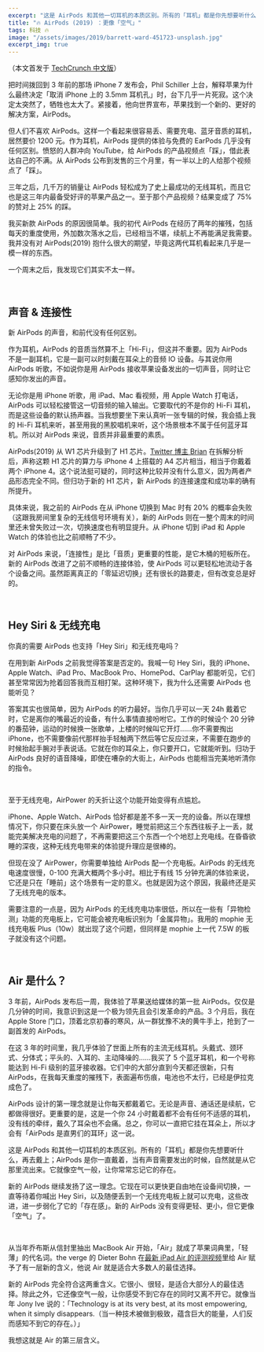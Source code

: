```yaml
---
excerpt: "这是 AirPods 和其他一切耳机的本质区别。所有的「耳机」都是你先想要听什么，再去戴上；AirPods 是你一直戴着，当有声音需要发出的时候，自然就是从它那里流出来。它就像空气一般，让你常常忘记它的存在。"
title: "🔥 AirPods (2019) ：更像「空气」"
tags: 科技 🔥
image: "/assets/images/2019/barrett-ward-451723-unsplash.jpg"
excerpt_img: true
---
```


（本文首发于 [TechCrunch 中文版](https://techcrunch.cn/2019/04/10/airpods-2019-review/)）

把时间拨回到 3 年前的那场 iPhone 7 发布会，Phil Schiller 上台，解释苹果为什么最终决定「取消 iPhone 上的 3.5mm 耳机孔」时，台下几乎一片死寂。这个决定太突然了，牺牲也太大了。紧接着，他向世界宣布，苹果找到一个新的、更好的解决方案，AirPods。

但人们不喜欢 AirPods。这样一个看起来很容易丢、需要充电、蓝牙音质的耳机，居然要价 1200 元。作为耳机，AirPods 提供的体验与免费的 EarPods 几乎没有任何区别。愤怒的人群冲向 YouTube，给 AirPods 的产品视频点「踩」，借此表达自己的不满。从 AirPods 公布到发售的三个月里，有一半以上的人给那个视频点了「踩」。

三年之后，几千万的销量让 AirPods 轻松成为了史上最成功的无线耳机，而且它也是这三年内最备受好评的苹果产品之一。至于那个产品视频？结果变成了 75% 的赞对上 25% 的踩。

我买新款 AirPods 的原因很简单。我的初代 AirPods 在经历了两年的摧残，包括每天的重度使用，外加数次落水之后，已经相当不堪，续航上不再能满足我需要。我并没有对 AirPods(2019) 抱什么很大的期望，毕竟这两代耳机看起来几乎是一模一样的东西。

一个周末之后，我发现它们其实不太一样。

<br>

## 声音 & 连接性
新 AirPods 的声音，和前代没有任何区别。

作为耳机，AirPods 的音质当然算不上「Hi-Fi」，但这并不重要。因为 AirPods 不是一副耳机，它是一副可以时刻戴在耳朵上的音频 IO 设备。与其说你用 AirPods 听歌，不如说你是用 AirPods 接收苹果设备发出的一切声音，同时让它感知你发出的声音。

无论你是用 iPhone 听歌，用 iPad、Mac 看视频，用 Apple Watch 打电话，AirPods 可以轻松接管这一切音频的输入输出。它要取代的不是你的 Hi-Fi 耳机，而是这些设备的默认扬声器。当我想要坐下来认真听一张专辑的时候，我会插上我的 Hi-Fi 耳机来听，甚至用我的黑胶唱机来听，这个场景根本不属于任何蓝牙耳机。所以对 AirPods 来说，音质并非最重要的素质。

AirPods(2019) 从 W1 芯片升级到了 H1 芯片。[Twitter 博主 Brian](https://twitter.com/brianroemmele/status/1108450783865913344) 在拆解分析后，声称这颗 H1 芯片的算力与 iPhone 4 上搭载的 A4 芯片相当，相当于你戴着两个 iPhone 4。这个说法挺可疑的，同时这种比较并没有什么意义，因为两者产品形态完全不同。但归功于新的 H1 芯片，新 AirPods 的连接速度和成功率的确有所提升。

具体来说，我之前的 AirPods 在从 iPhone 切换到 Mac 时有 20% 的概率会失败（这跟我房间里复杂的无线信号环境有关），新的 AirPods 则在一整个周末的时间里还未曾失败过一次，切换速度也有明显提升。从 iPhone 切到 iPad 和 Apple Watch 的体验也比之前顺畅了不少。

对 AirPods 来说，「连接性」是比「音质」更重要的性能，是它木桶的短板所在。新的 AirPods 改进了之前不顺畅的连接体验，使 AirPods 可以更轻松地流动于各个设备之间。虽然距离真正的「零延迟切换」还有很长的路要走，但有改变总是好的。

<br>

## Hey Siri & 无线充电
你真的需要 AirPods 也支持「Hey Siri」和无线充电吗？

在用到新 AirPods 之前我觉得答案是否定的。我喊一句 Hey Siri，我的 iPhone、Apple Watch、iPad Pro、MacBook Pro、HomePod、CarPlay 都能听见，它们甚至常常因为抢着回答我而互相打架。这种环境下，我为什么还需要 AirPods 也能听见？

答案其实也很简单，因为 AirPods 的听力最好。当你几乎可以一天 24h 戴着它时，它是离你的嘴最近的设备，有什么事情直接吩咐它。工作的时候设个 20 分钟的番茄钟，运动的时候换一张歌单，上楼的时候叫它开灯……你不需要掏出 iPhone，也不需要像前代那样抬手轻触两下然后等它反应过来，不需要在跑步的时候抬起手腕对手表说话。它就在你的耳朵上，你只要开口，它就能听到。归功于 AirPods 良好的语音降噪，即使在嘈杂的大街上，AirPods 也能相当完美地听清你的指令。

<br>

至于无线充电，AirPower 的夭折让这个功能开始变得有点尴尬。

iPhone、Apple Watch、AirPods 恰好都是差不多一天一充的设备。所以在理想情况下，你只要在床头放一个 AirPower，睡觉前把这三个东西往板子上一丢，就能完美解决充电的问题了，不再需要把这三个东西一个个地怼上充电线。在昏昏欲睡的深夜，这种无线充电带来的体验提升理应是很棒的。

但现在没了 AirPower，你需要单独给 AirPods 配一个充电板。AirPods 的无线充电速度很慢，0-100 充满大概两个多小时。相比于有线 15 分钟充满的体验来说，它还是只在「睡前」这个场景有一定的意义。也就是因为这个原因，我最终还是买了无线充电的版本。

需要注意的一点是，因为 AirPods 的无线充电功率很低，所以在一些有「异物检测」功能的充电板上，它可能会被充电板识别为「金属异物」。我用的 mophie 无线充电板 Plus（10w）就出现了这个问题，但同样是 mophie 上一代 7.5W 的板子就没有这个问题。

<br>

## Air 是什么？
3 年前，AirPods 发布后一周，我体验了苹果送给媒体的第一批 AirPods。仅仅是几分钟的时间，我意识到这是一个极为领先且会引发革命的产品。3 个月后，我在 Apple Store 门口，顶着北京初春的寒风，从一群犹豫不决的黄牛手上，抢到了一副首发的 AirPods。

在这 3 年的时间里，我几乎体验了世面上所有的主流无线耳机。头戴式、颈环式、分体式；平头的、入耳的、主动降噪的……我买了 5 个蓝牙耳机，和一个号称能达到 Hi-Fi 级别的蓝牙接收器。它们中的大部分直到今天都还很新，只有 AirPods，在我每天重度的摧残下，表面遍布伤痕，电池也不太行，已经是伊拉克成色了。

AirPods 设计的第一理念就是让你每天都戴着它。无论是声音、通话还是续航，它都做得很好。更重要的是，这是一个你 24 小时戴着都不会有任何不适感的耳机，没有线的牵绊，戴久了耳朵也不会痛。总之，你可以一直把它挂在耳朵上，所以才会有「AirPods 是直男们的耳环」这一说。

这是 AirPods 和其他一切耳机的本质区别。所有的「耳机」都是你先想要听什么，再去戴上；AirPods 是你一直戴着，当有声音需要发出的时候，自然就是从它那里流出来。它就像空气一般，让你常常忘记它的存在。

新的 AirPods 继续发扬了这一理念。它现在可以更快更自由地在设备间切换，一直等待着你喊出 Hey Siri，以及随便丢到一个无线充电板上就可以充电，这些改进，进一步弱化了它的「存在感」。新的 AirPods 没有变得更轻、更小，但它更像「空气」了。

<br>

从当年乔布斯从信封里抽出 MacBook Air 开始，「Air」就成了苹果词典里，「轻薄」的代名词。the verge 的 Dieter Bohn 在[最新 iPad Air 的评测视频](https://www.youtube.com/watch?v=fD-SWaIT8uk)里给 Air 赋予了有一层新的含义，他说 Air 就是适合大多数人的最佳选择。

新的 AirPods 完全符合这两重含义。它很小、很轻，是适合大部分人的最佳选择。除此之外，它还像空气一般，让你感受不到它存在的同时又离不开它。就像当年 Jony Ive 说的：「Technology is at its very best, at its most empowering, when it simply disappears.（当一种技术被做到极致，蕴含巨大的能量，人们反而感知不到它的存在。）」

我想这就是 Air 的第三层含义。